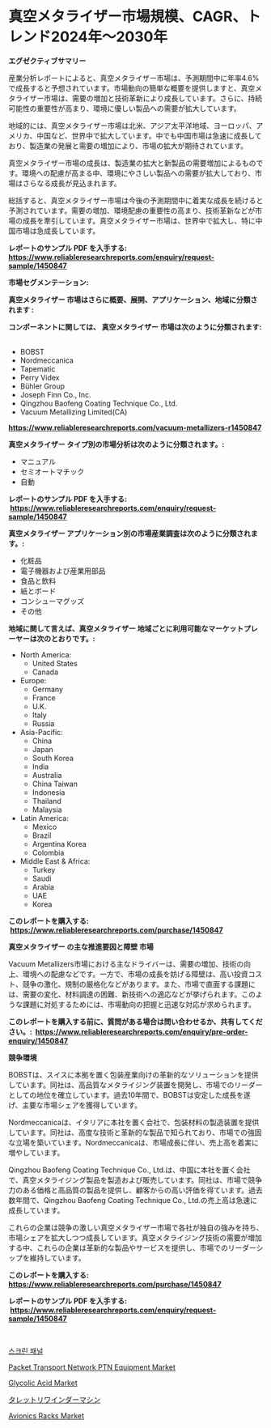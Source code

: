 <p><h1>真空メタライザー市場規模、CAGR、トレンド2024年〜2030年</h1></p><p><strong>エグゼクティブサマリー</strong></p>
<p><p>産業分析レポートによると、真空メタライザー市場は、予測期間中に年率4.6%で成長すると予想されています。市場動向の簡単な概要を提供しますと、真空メタライザー市場は、需要の増加と技術革新により成長しています。さらに、持続可能性の重要性が高まり、環境に優しい製品への需要が拡大しています。</p><p>地域的には、真空メタライザー市場は北米、アジア太平洋地域、ヨーロッパ、アメリカ、中国など、世界中で拡大しています。中でも中国市場は急速に成長しており、製造業の発展と需要の増加により、市場の拡大が期待されています。</p><p>真空メタライザー市場の成長は、製造業の拡大と新製品の需要増加によるものです。環境への配慮が高まる中、環境にやさしい製品への需要が拡大しており、市場はさらなる成長が見込まれます。</p><p>総括すると、真空メタライザー市場は今後の予測期間中に着実な成長を続けると予測されています。需要の増加、環境配慮の重要性の高まり、技術革新などが市場の成長を牽引しています。真空メタライザー市場は、世界中で拡大し、特に中国市場は急成長しています。</p></p>
<p><strong>レポートのサンプル PDF を入手する: <a href="https://www.reliableresearchreports.com/enquiry/request-sample/1450847">https://www.reliableresearchreports.com/enquiry/request-sample/1450847</a></strong></p>
<p><strong>市場セグメンテーション:</strong></p>
<p><strong> 真空メタライザー 市場はさらに概要、展開、アプリケーション、地域に分類されます :</strong></p>
<p><strong>コンポーネントに関しては、 真空メタライザー 市場は次のように分類されます: &nbsp;</strong></p>
<p><ul><li>BOBST</li><li>Nordmeccanica</li><li>Tapematic</li><li>Perry Videx</li><li>Bühler Group</li><li>Joseph Finn Co., Inc.</li><li>Qingzhou Baofeng Coating Technique Co., Ltd.</li><li>Vacuum Metallizing Limited(CA)</li></ul></p>
<p><strong><a href="https://www.reliableresearchreports.com/vacuum-metallizers-r1450847">https://www.reliableresearchreports.com/vacuum-metallizers-r1450847</a></strong></p>
<p><strong> 真空メタライザー タイプ別の市場分析は次のように分類されます。:</strong></p>
<p><ul><li>マニュアル</li><li>セミオートマチック</li><li>自動</li></ul></p>
<p><strong>レポートのサンプル PDF を入手する: &nbsp;<a href="https://www.reliableresearchreports.com/enquiry/request-sample/1450847">https://www.reliableresearchreports.com/enquiry/request-sample/1450847</a></strong></p>
<p><strong> 真空メタライザー アプリケーション別の市場産業調査は次のように分類されます。:</strong></p>
<p><ul><li>化粧品</li><li>電子機器および産業用部品</li><li>食品と飲料</li><li>紙とボード</li><li>コンシューマグッズ</li><li>その他</li></ul></p>
<p><strong>地域に関して言えば、真空メタライザー 地域ごとに利用可能なマーケットプレーヤーは次のとおりです。:</strong></p>
<p><ul>
    <li>
        North America:
        <ul>
            <li>United States</li>
            <li>Canada</li>
        </ul>
    </li>
    <li>
        Europe:
        <ul>
            <li>Germany</li>
            <li>France</li>
            <li>U.K.</li>
            <li>Italy</li>
            <li>Russia</li>
        </ul>
    </li>
    <li>
        Asia-Pacific:
        <ul>
            <li>China</li>
            <li>Japan</li>
            <li>South Korea</li>
            <li>India</li>
            <li>Australia</li>
            <li>China Taiwan</li>
            <li>Indonesia</li>
            <li>Thailand</li>
            <li>Malaysia</li>
        </ul>
    </li>
    <li>
        Latin America:
        <ul>
            <li>Mexico</li>
            <li>Brazil</li>
            <li>Argentina Korea</li>
            <li>Colombia</li>
        </ul>
    </li>
    <li>
        Middle East & Africa:
        <ul>
            <li>Turkey</li>
            <li>Saudi</li>
            <li>Arabia</li>
            <li>UAE</li>
            <li>Korea</li>
        </ul>
    </li>
    </ul></p>
<p><strong>このレポートを購入する: &nbsp;<a href="https://www.reliableresearchreports.com/purchase/1450847">https://www.reliableresearchreports.com/purchase/1450847</a></strong></p>
<p><strong>真空メタライザー の主な推進要因と障壁 市場</strong></p>
<p><p>Vacuum Metallizers市場における主なドライバーは、需要の増加、技術の向上、環境への配慮などです。一方で、市場の成長を妨げる障壁は、高い投資コスト、競争の激化、規制の厳格化などがあります。また、市場で直面する課題には、需要の変化、材料調達の困難、新技術への適応などが挙げられます。このような課題に対処するためには、市場動向の把握と迅速な対応が求められます。</p></p>
<p><strong>このレポートを購入する前に、質問がある場合は問い合わせるか、共有してください。:&nbsp; <a href="https://www.reliableresearchreports.com/enquiry/pre-order-enquiry/1450847">https://www.reliableresearchreports.com/enquiry/pre-order-enquiry/1450847</a></strong></p>
<p><strong>競争環境</strong></p>
<p><p>BOBSTは、スイスに本拠を置く包装産業向けの革新的なソリューションを提供しています。同社は、高品質なメタライジング装置を開発し、市場でのリーダーとしての地位を確立しています。過去10年間で、BOBSTは安定した成長を遂げ、主要な市場シェアを獲得しています。</p><p>Nordmeccanicaは、イタリアに本社を置く会社で、包装材料の製造装置を提供しています。同社は、高度な技術と革新的な製品で知られており、市場での強固な立場を築いています。Nordmeccanicaは、市場成長に伴い、売上高を着実に増やしています。</p><p>Qingzhou Baofeng Coating Technique Co., Ltd.は、中国に本社を置く会社で、真空メタライジング製品を製造および販売しています。同社は、市場で競争力のある価格と高品質の製品を提供し、顧客からの高い評価を得ています。過去数年間で、Qingzhou Baofeng Coating Technique Co., Ltd.の売上高は急速に成長しています。</p><p>これらの企業は競争の激しい真空メタライザー市場で各社が独自の強みを持ち、市場シェアを拡大しつつ成長しています。真空メタライジング技術の需要が増加する中、これらの企業は革新的な製品やサービスを提供し、市場でのリーダーシップを維持しています。</p></p>
<p><strong>このレポートを購入する: &nbsp; <a href="https://www.reliableresearchreports.com/purchase/1450847">https://www.reliableresearchreports.com/purchase/1450847</a></strong></p>
<p><strong>レポートのサンプル PDF を入手する: &nbsp;<a href="https://www.reliableresearchreports.com/enquiry/request-sample/1450847">https://www.reliableresearchreports.com/enquiry/request-sample/1450847</a></strong><strong></strong></p>
<p>&nbsp;</p>
<p><p><a href="https://github.com/Penelolack456456/Market-Research-Report-List-1/blob/main/634154718967.md">스크린 패널</a></p><p><a href="https://github.com/provorikovar/Market-Research-Report-List-3/blob/main/packet-transport-network-ptn-equipment-market.md">Packet Transport Network PTN Equipment Market</a></p><p><a href="https://skillful-vermicelli-b89.notion.site/Glycolic-Acid-Market-Size-Market-Trends-and-Growth-Outlook-forecasted-for-period-from-2024-to-2031-0d900367ad6a4bd28cd6040b4f6daa76">Glycolic Acid Market</a></p><p><a href="https://github.com/cbigkbh02719/Market-Research-Report-List-1/blob/main/157901720574.md">タレットリワインダーマシン</a></p><p><a href="https://view.publitas.com/reportprime-1/avionics-racks-market-size-and-growth-market-segmentation-regional-and-country-breakdowns-and-market-trends-for-period-from-2024-2031/">Avionics Racks Market</a></p></p>